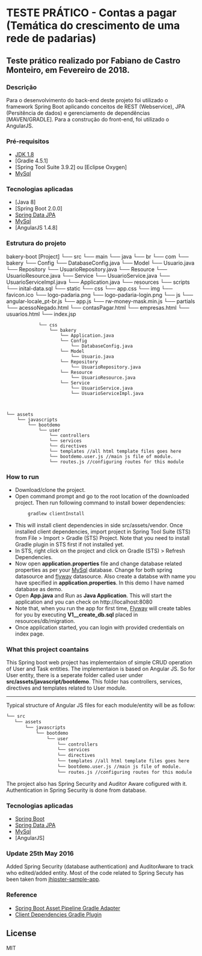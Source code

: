 # TESTE PRÁTICO - Contas a pagar (Temática do crescimento de uma rede de padarias)
## Teste prático realizado por Fabiano de Castro Monteiro, em Fevereiro de 2018.

### Descrição
Para o desenvolvimento do back-end deste projeto foi utilizado o framework Spring Boot aplicando conceitos de REST (Webservice), JPA (Persitência de dados) e gerenciamento de dependências [MAVEN/GRADLE]. Para a construção do front-end, foi utilizado o AngularJS.

### Pré-requisitos
- [JDK 1.8]
- [Gradle 4.5.1]
- [Spring Tool Suite 3.9.2] ou [Eclipse Oxygen]
- [MySql]

### Tecnologias aplicadas
* [Java 8]
* [Spring Boot 2.0.0]
* [Spring Data JPA]
* [MySql]
* [AngularJS 1.4.8]

### Estrutura do projeto

bakery-boot [Project]
└── src
	└── main
		└── java
			└── br
				└── com
					└── bakery
						└── Config
							└── DatabaseConfig.java
						└── Model
                    		└── Usuario.java
						└── Repository
                    		└── UsuarioRepository.java
						└── Resource
                    		└── UsuarioResource.java
						└── Service
                    		└── UsuarioService.java
                    		└── UsuarioServiceImpl.java
						└── Application.java
		└── resources
			└── scripts
				└── inital-data.sql
			└── static
				└── css
					└── app.css
				└── img
					└── favicon.ico
					└── logo-padaria.png
					└── logo-padaria-login.png
				└── js
					└── angular-locale_pt-br.js
					└── app.js
					└── rw-money-mask.min.js
				└── partials
					└── acessoNegado.html
					└── contasPagar.html
					└── empresas.html
					└── usuarios.html
				└── index.jsp
				
				
				
				
				
				└── css
					└── bakery
						└── Application.java
						└── Config
							└── DatabaseConfig.java
						└── Model
                    		└── Usuario.java
						└── Repository
                    		└── UsuarioRepository.java
						└── Resource
                    		└── UsuarioResource.java
						└── Service
                    		└── UsuarioService.java
                    		└── UsuarioServiceImpl.java



    └── assets
        └── javascripts
            └── bootdemo
                └── user
                    └── controllers
                    └── services
                    └── directives
					└── templates //all html template files goes here
                    └── bootdemo.user.js //main js file of module.
                    └── routes.js //configuring routes for this module 


### How to run 

  - Download/clone the project. 
  - Open command prompt and go to the root location of the downloaded project. Then run following command to install bower dependencies:
```sh
        gradlew clientInstall 
```
  - This will install client dependencies in side src/assets/vendor. Once installed client dependencies, import project in Spring Tool Suite (STS) from File > Import > Gradle (STS) Project. Note that you need to install Gradle plugin in STS first if not installed yet. 
  - In STS, right click on the project and click on Gradle (STS) > Refresh Dependencies.
  - Now open **application.properties** file and change database related properties as per your [MySql] database. Change for both spring datasource and [flyway] datasource. Also create a databse with name you have specified in **application.properties**. In this demo I have named database as demo.
  - Open **App.java** and Run as **Java Application**. This will start the application and you can check on http://localhost:8080
  - Note that, when you run the app for first time, [Flyway] will create tables for you by executing **V1__create_db.sql** placed in resources/db/migration.
  - Once application started, you can login with provided credentials on index page.

### What this project coantains

This Spring boot web project has implementaion of simple CRUD operation of User and Task entities. The implementaion is based on Angular JS. So for User entity, there is a seperate folder called user under **src/assets/javascript/bootdemo**. This folder has controllers, services, directives and templates related to User module.

------------------------------------------------------------------------------------------------------------------------
Typical structure of Angular JS files for each module/entity will be as follow:
 ```sh
└── src
    └── assets
        └── javascripts
            └── bootdemo
                └── user
                    └── controllers
                    └── services
                    └── directives
					└── templates //all html template files goes here
                    └── bootdemo.user.js //main js file of module.
                    └── routes.js //configuring routes for this module 
```
The project also has Spring Security and Auditor Aware cofigured with it. Authentication in Spring Security is done from database. 

### Tecnologias aplicadas
* [Spring Boot]
* [Spring Data JPA]
* [MySql]
* [AngularJS]

### Update 25th May 2016
Added Spring Security (database authentication) and AuditorAware to track who edited/added entity. Most of the code related to Spring Secuty has been taken from [jhipster-sample-app].

### Reference

* [Spring Boot Asset Pipeline Gradle Adapter]
* [Client Dependencies Gradle Plugin]

License
----
MIT



[Spring Boot]: http://projects.spring.io/spring-boot/
[Spring Data JPA]: http://projects.spring.io/spring-data-jpa/
[MySql]: https://www.mysql.com/
[Bower]: http://bower.io/
[Asset Pipeline]: https://github.com/bertramdev/asset-pipeline/tree/master/asset-pipeline-spring-boot
[Materialize CSS]: http://materializecss.com/
[Gradle]: http://gradle.org/
[Flyway]: https://flywaydb.org/
[Spring Boot Asset Pipeline Gradle Adapter]: https://github.com/bertramdev/asset-pipeline/tree/master/asset-pipeline-spring-boot  
[Client Dependencies Gradle Plugin]:https://github.com/craigburke/client-dependencies-gradle
[Client Dependencies Management using Gradle]: https://github.com/craigburke/client-dependencies-gradle
[Spring Tool Suite]:https://spring.io/tools
[JDK 1.8]: http://www.oracle.com/technetwork/java/javase/downloads/jdk8-downloads-2133151.html
[MySql]: https://www.mysql.com/
[jhipster-sample-app]: https://github.com/jhipster/jhipster-sample-app
